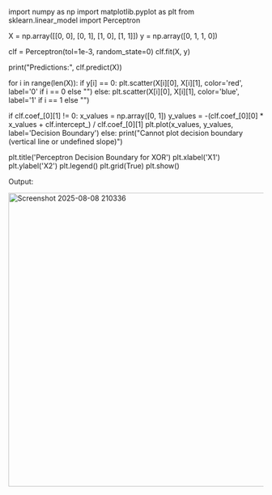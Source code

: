 import numpy as np
import matplotlib.pyplot as plt
from sklearn.linear_model import Perceptron

X = np.array([[0, 0], [0, 1], [1, 0], [1, 1]])
y = np.array([0, 1, 1, 0])

clf = Perceptron(tol=1e-3, random_state=0)
clf.fit(X, y)

print("Predictions:", clf.predict(X))

for i in range(len(X)):
    if y[i] == 0:
        plt.scatter(X[i][0], X[i][1], color='red', label='0' if i == 0 else "")
    else:
        plt.scatter(X[i][0], X[i][1], color='blue', label='1' if i == 1 else "")

if clf.coef_[0][1] != 0:
    x_values = np.array([0, 1])
    y_values = -(clf.coef_[0][0] * x_values + clf.intercept_) / clf.coef_[0][1]
    plt.plot(x_values, y_values, label='Decision Boundary')
else:
    print("Cannot plot decision boundary (vertical line or undefined slope)")

plt.title('Perceptron Decision Boundary for XOR')
plt.xlabel('X1')
plt.ylabel('X2')
plt.legend()
plt.grid(True)
plt.show()


Output:


<img width="843" height="581" alt="Screenshot 2025-08-08 210336" src="https://github.com/user-attachments/assets/9a334759-ab2e-4d81-a7dc-38079fc99fca" />

